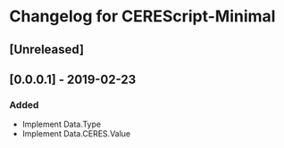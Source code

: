 # Changelog for CEREScript-Minimal

## [Unreleased]

## [0.0.0.1] - 2019-02-23
### Added
* Implement Data.Type
* Implement Data.CERES.Value
